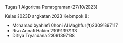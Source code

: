 Tugas 1 Algoritma Pemrograman (27/10/2023)

Kelas 2023D angkatan 2023
Kelompok 8 :
- Mohamad Syahlefi Ghoni Al Maghfur(/t)23091397117
- Rivo Annafi Hakim                    23091397133
- Ditrya Tryandana                     23091397138
